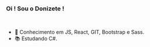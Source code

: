 ### Oi ! Sou o Donizete !

<br>

-  📌 Conhecimento em JS, React, GIT, Bootstrap e Sass.
-  📚 Estudando C#.

##

<br>

<div align="center">
  <a href="https://github.com/fedonizete">
  
</div>

  
